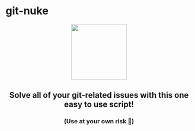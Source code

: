 # git-nuke

<p align=center> <img width="150" src=https://github.com/altanner/git-nuke/blob/main/nuke.png> </p> 

## <p align=center> Solve all of your git-related issues with this one easy to use script! </p> 
### <p align=center> (Use at your own risk 🙂) </p> 
